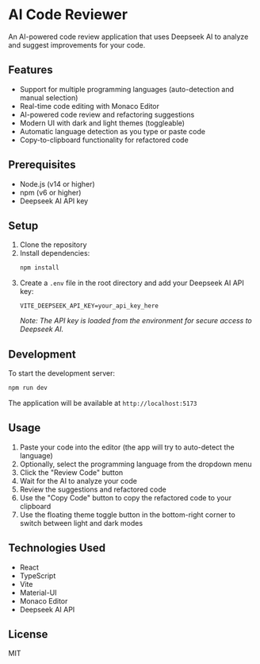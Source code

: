 # AI Code Reviewer

An AI-powered code review application that uses Deepseek AI to analyze and suggest improvements for your code.

## Features

- Support for multiple programming languages (auto-detection and manual selection)
- Real-time code editing with Monaco Editor
- AI-powered code review and refactoring suggestions
- Modern UI with dark and light themes (toggleable)
- Automatic language detection as you type or paste code
- Copy-to-clipboard functionality for refactored code

## Prerequisites

- Node.js (v14 or higher)
- npm (v6 or higher)
- Deepseek AI API key

## Setup

1. Clone the repository
2. Install dependencies:
   ```bash
   npm install
   ```
3. Create a `.env` file in the root directory and add your Deepseek AI API key:
   ```
   VITE_DEEPSEEK_API_KEY=your_api_key_here
   ```
   _Note: The API key is loaded from the environment for secure access to Deepseek AI._

## Development

To start the development server:

```bash
npm run dev
```

The application will be available at `http://localhost:5173`

## Usage

1. Paste your code into the editor (the app will try to auto-detect the language)
2. Optionally, select the programming language from the dropdown menu
3. Click the "Review Code" button
4. Wait for the AI to analyze your code
5. Review the suggestions and refactored code
6. Use the "Copy Code" button to copy the refactored code to your clipboard
7. Use the floating theme toggle button in the bottom-right corner to switch between light and dark modes

## Technologies Used

- React
- TypeScript
- Vite
- Material-UI
- Monaco Editor
- Deepseek AI API

## License

MIT
